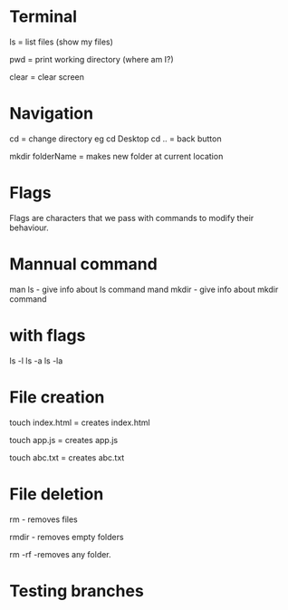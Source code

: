 # Terminal
ls = list files
(show my files)

pwd = print working directory
(where am I?)

clear = clear screen

# Navigation

cd = change directory
eg cd Desktop
cd .. = back button

mkdir folderName = makes new folder at current location

# Flags
Flags are characters that we pass with commands to modify their behaviour.

# Mannual command

man ls - give info about ls command 
mand mkdir - give info about mkdir command

# with flags 

ls -l
ls -a
ls -la

# File creation

touch index.html = creates index.html

touch app.js = creates app.js

touch abc.txt = creates abc.txt

# File deletion

rm - removes files

rmdir - removes empty folders

rm -rf -removes any folder.

# Testing branches